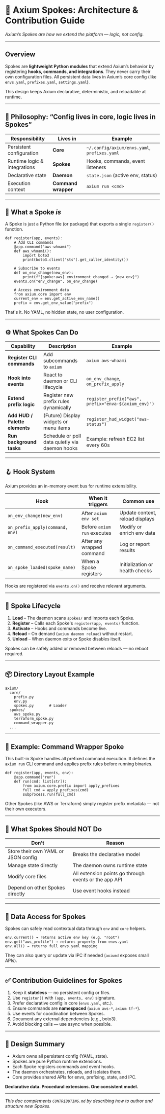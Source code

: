 # 🧩 Axium Spokes: Architecture & Contribution Guide

_Axium’s Spokes are how we extend the platform — logic, not config._

---

## Overview

Spokes are **lightweight Python modules** that extend Axium’s behavior by registering **hooks, commands, and integrations**.
They never carry their own configuration files.
All persistent data lives in Axium’s core config (like `envs.yaml`, `prefixes.yaml`, `settings.yaml`).

This design keeps Axium declarative, deterministic, and reloadable at runtime.

---

## 🔧 Philosophy: “Config lives in core, logic lives in Spokes”

| Responsibility               | Lives in                  | Example                                          |
| ---------------------------- | ------------------------- | ------------------------------------------------ |
| Persistent configuration     | **Core**            | `~/.config/axium/envs.yaml`, `prefixes.yaml` |
| Runtime logic & integrations | **Spokes**          | Hooks, commands, event listeners                 |
| Declarative state            | **Daemon**          | `state.json` (active env, status)              |
| Execution context            | **Command wrapper** | `axium run <cmd>`                              |

---

## 🧠 What a Spoke *is*

A Spoke is just a Python file (or package) that exports a single `register()` function.

    def register(app, events):
        # Add CLI commands
        @app.command("aws-whoami")
        def aws_whoami():
            import boto3
            print(boto3.client("sts").get_caller_identity())

        # Subscribe to events
        def on_env_change(new_env):
            print(f"[spoke:aws] environment changed → {new_env}")
        events.on("env_change", on_env_change)

        # Access environment data
        from axium.core import env
        current_env = env.get_active_env_name()
        prefix = env.get_env_value("prefix")

That's it.
No YAML, no hidden state, no user configuration.

---

## ⚙️ What Spokes Can Do

| Capability                           | Description                                    | Example                                                |
| ------------------------------------ | ---------------------------------------------- | ------------------------------------------------------ |
| **Register CLI commands**      | Add subcommands to `axium`                   | `axium aws-whoami`                                   |
| **Hook into events**           | React to daemon or CLI lifecycle               | `on_env_change`, `on_prefix_apply`                 |
| **Extend prefix logic**        | Register new prefix rules dynamically          | `register_prefix("aws", prefix="enva-${axium_env}")` |
| **Add HUD / Palette elements** | (Future) Display widgets or menu items         | `register_hud_widget("aws-status")`                  |
| **Run background tasks**       | Schedule or poll data quietly via daemon hooks | Example: refresh EC2 list every 60s                    |

---

## 🪝 Hook System

Axium provides an in-memory event bus for runtime extensibility.

| Hook                              | When it triggers              | Common use                      |
| --------------------------------- | ----------------------------- | ------------------------------- |
| `on_env_change(new_env)`        | After `axium env set`       | Update context, reload displays |
| `on_prefix_apply(command, env)` | Before `axium run` executes | Modify or enrich env data       |
| `on_command_executed(result)`   | After any wrapped command     | Log or report results           |
| `on_spoke_loaded(spoke_name)`   | When a Spoke registers        | Initialization or health checks |

Hooks are registered via `events.on()` and receive relevant arguments.

---

## 🧩 Spoke Lifecycle

1. **Load** – The daemon scans `spokes/` and imports each Spoke.
2. **Register** – Calls each Spoke's `register(app, events)` function.
3. **Activate** – Hooks and commands become live.
4. **Reload** – On demand (`axium daemon reload`) without restart.
5. **Unload** – When daemon exits or Spoke disables itself.

Spokes can be safely added or removed between reloads — no reboot required.

---

## 📦 Directory Layout Example

    axium/
      core/
        prefix.py
        env.py
        spokes.py       # Loader
      spokes/
        aws_spoke.py
        terraform_spoke.py
        command_wrapper.py
      ...

---

## 🧱 Example: Command Wrapper Spoke

This built-in Spoke handles all prefixed command execution.
It defines the `axium run` CLI command and applies prefix rules before running binaries.

    def register(app, events, env):
        @app.command("run")
        def run(cmd: list[str]):
            from axium.core.prefix import apply_prefixes
            full_cmd = apply_prefixes(cmd)
            subprocess.run(full_cmd)

Other Spokes (like AWS or Terraform) simply register prefix metadata — not their own executors.

---

## 🚫 What Spokes Should NOT Do

| Don’t                              | Reason                                                |
| ----------------------------------- | ----------------------------------------------------- |
| Store their own YAML or JSON config | Breaks the declarative model                          |
| Manage state directly               | The daemon owns runtime state                         |
| Modify core files                   | All extension points go through events or the app API |
| Depend on other Spokes directly     | Use event hooks instead                               |

---

## 🧩 Data Access for Spokes

Spokes can safely read contextual data through `env` and `core` helpers.

    env.current() → returns active env key (e.g. "root")
    env.get("aws_profile") → returns property from envs.yaml
    env.all() → returns full envs.yaml mapping

They can also query or update via IPC if needed (`axiumd` exposes small APIs).

---

## ✅ Contribution Guidelines for Spokes

1. Keep it **stateless** — no persistent config or files.
2. Use `register()` with `(app, events, env)` signature.
3. Prefer declarative config in core (`envs.yaml`, etc.).
4. Ensure commands are **namespaced** (`axium aws-*`, `axium tf-*`).
5. Use events for coordination between Spokes.
6. Document any external dependencies (e.g., boto3).
7. Avoid blocking calls — use async when possible.

---

## 🧠 Design Summary

- Axium owns all persistent config (YAML, state).
- Spokes are pure Python runtime extensions.
- Each Spoke registers commands and event hooks.
- The daemon orchestrates, reloads, and isolates them.
- Core provides shared APIs for envs, prefixing, state, and IPC.

**Declarative data. Procedural extensions. One consistent model.**

---

_This doc complements `CONTRIBUTING.md` by describing how to author and structure new Spokes._
